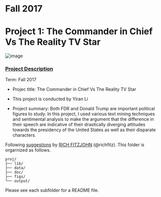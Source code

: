 # Fall 2017
# Project 1: The Commander in Chief Vs The Reality TV Star

![image](figs/title.jpg)

### [Project Description](doc/)

Term: Fall 2017

+ Projec title: The Commander in Chief Vs The Reality TV Star
+ This project is conducted by Yiran Li

+ Project summary: Both FDR and Donald Trump are important political figures to study. In this project, I used various text mining techniques and sentimental analysis to make the argument that the difference in their speech are indicative of their drastically diverging attitudes towards the presidency of the United States as well as their disparate characters.

Following [suggestions](http://nicercode.github.io/blog/2013-04-05-projects/) by [RICH FITZJOHN](http://nicercode.github.io/about/#Team) (@richfitz). This folder is orgarnized as follows.

```
proj/
├── lib/
├── data/
├── doc/
├── figs/
└── output/
```

Please see each subfolder for a README file.
